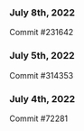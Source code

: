 ### July 8th, 2022

Commit #231642

### July 5th, 2022

Commit #314353


### July 4th, 2022

Commit #72281
